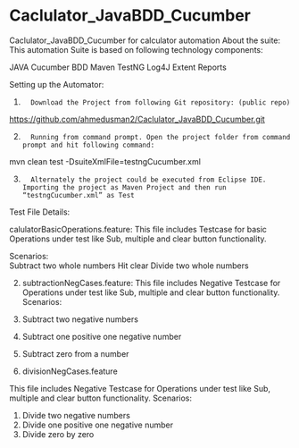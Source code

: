 # Caclulator_JavaBDD_Cucumber
Caclulator_JavaBDD_Cucumber for calculator automation
About the suite: 
This automation Suite is based on following technology components: 

JAVA 
Cucumber BDD 
Maven 
TestNG 
Log4J 
Extent Reports 
 
Setting up the Automator: 
1.       Download the Project from following Git repository: (public repo)

https://github.com/ahmedusman2/Caclulator_JavaBDD_Cucumber.git
 
2.       Running from command prompt. Open the project folder from command prompt and hit following command:   

mvn clean test -DsuiteXmlFile=testngCucumber.xml 

3.       Alternately the project could be executed from Eclipse IDE. Importing the project as Maven Project and then run “testngCucumber.xml” as Test 

Test File Details:

calulatorBasicOperations.feature: 
This file includes Testcase for basic Operations under test like Sub, multiple and clear button functionality. 

Scenarios:  
Subtract two whole numbers 
Hit clear 
Divide two whole numbers 
 

2. subtractionNegCases.feature: 
This file includes Negative Testcase for Operations under test like Sub, multiple and clear button functionality. 
Scenarios:  
1. Subtract two negative numbers 
2. Subtract one positive one negative number 
3. Subtract zero from a number 

3. divisionNegCases.feature 

This file includes Negative Testcase for Operations under test like Sub, multiple and clear button functionality. 
Scenarios:  
1. Divide two negative numbers 
2. Divide one positive one negative number 
3. Divide zero by zero 

 
